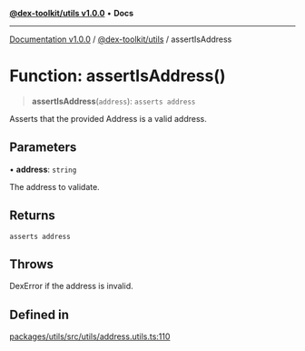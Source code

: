 [**@dex-toolkit/utils v1.0.0**](../README.md) • **Docs**

***

[Documentation v1.0.0](../../../packages.md) / [@dex-toolkit/utils](../README.md) / assertIsAddress

# Function: assertIsAddress()

> **assertIsAddress**(`address`): `asserts address`

Asserts that the provided Address is a valid address.

## Parameters

• **address**: `string`

The address to validate.

## Returns

`asserts address`

## Throws

DexError if the address is invalid.

## Defined in

[packages/utils/src/utils/address.utils.ts:110](https://github.com/niZmosis/dex-toolkit/blob/3d8b41b44787b30fbea5de3ab4737662ffb61bc8/packages/utils/src/utils/address.utils.ts#L110)
